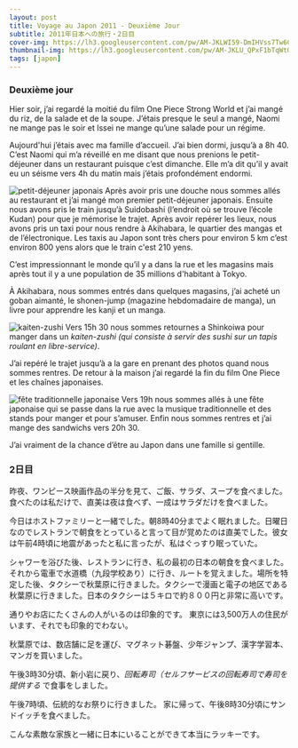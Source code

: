 ```yaml
---
layout: post
title: Voyage au Japon 2011 - Deuxième Jour
subtitle: 2011年日本への旅行・2日目
cover-img: https://lh3.googleusercontent.com/pw/AM-JKLWI59-DmIHVss7Tw6CKxflIzjRA5Hcrju_oFmFhE_XeqrW8P9KpNXm8wcAzJFoE93rb5cV244Wt3pkmY5sLB6nd7p8fpWgBIwYwgUvc1nXpI85wI2a0t7jRJY9fn4iJiYzKRGKGMV9BvhoIRaHZJRZW=w2416-h1358-no?authuser=0
thumbnail-img: https://lh3.googleusercontent.com/pw/AM-JKLU_QPxF1bTqWtO9Zpyk3TQKjZ1Y6Xk5m1Uao7upaL9AsSOu6AblPKB15PYQFkOirsQPtkGSZMhtko5452IhbgqyYSz5Rjy8U82wZTZ5kDA0NCXGeNJn1OjrsGOiesD8zN3ZpynBUG7wFR-jEyl6CQdn=w2416-h1358-no?authuser=0
tags: [japon]
---
```


### Deuxième jour

Hier soir, j’ai regardé la moitié du film One Piece Strong World et j’ai mangé du riz, de la salade et de la soupe. J’étais presque le seul a mangé, Naomi ne mange pas le soir et Issei ne mange qu’une salade pour un régime.

Aujourd'hui j’étais avec ma famille d’accueil. J’ai bien dormi, jusqu’à a 8h 40. C’est Naomi qui m’a réveillé en me disant que nous prenions le petit-déjeuner dans un restaurant puisque c’est dimanche. Elle m’a dit qu’il y avait eu un séisme vers 4h du matin mais j’étais profondément endormi. 

![petit-déjeuner japonais](https://lh3.googleusercontent.com/pw/AM-JKLWbS8gdvWawhOjsBbAAWKbCvSqDDc6htEVKdkDyilB5oiqwr64MnS08aTyDCSXZ9gOMFVWASpOMpappLXQoALOZrhbOkpROUggYhI5aCufK5HW5LqENz8u1hhLBV46fYwt9k3Bcmql8nPfF-cOMWMTp=w2416-h1358-no?authuser=0)
Après avoir pris une douche nous sommes allés au restaurant et j’ai mangé mon premier petit-déjeuner japonais. Ensuite nous avons pris le train jusqu’à Suidobashi (l’endroit où se trouve l’école Kudan) pour que je mémorise le trajet. Après avoir repérer les lieux, nous avons pris un taxi pour nous rendre à Akihabara, le quartier des mangas et de l’électronique. Les taxis au Japon sont très chers pour environ 5 km c’est environ 800 yens alors que le train c'est 210 yens. 

C’est impressionnant le monde qu’il y a dans la rue et les magasins mais après tout il y a une population de 35 millions d'habitant à Tokyo. 

À Akihabara, nous sommes entrés dans quelques magasins, j’ai acheté un goban aimanté, le shonen-jump (magazine hebdomadaire de manga), un livre pour apprendre les kanji et un manga. 

![kaiten-zushi](https://lh3.googleusercontent.com/pw/AM-JKLWltXGntlOoniRbU9urW19Sq7IvWYhR6VACNu_B5k1MNhaa6XBYL4kQjMaiCb-aE_CBnMT_1NHg_XPa3fIsZUtFlfbNbe9FixSUOH7ismcR0Nj3tynjXL1u6-Jz7ANsaSZ7Wc8BSGaMBZ4eMmQqHWY3=w2416-h1358-no?authuser=0)
Vers 15h 30 nous sommes retournes a Shinkoiwa pour manger dans un _kaiten-zushi (qui consiste à servir des sushi sur un tapis roulant en libre-service)_. 

J’ai repéré le trajet jusqu’à a la gare en prenant des photos quand nous sommes rentres. De retour à la maison j’ai regardé la fin du film One Piece et les chaînes japonaises. 

![fête traditionnelle japonaise](https://lh3.googleusercontent.com/pw/AM-JKLVSUzM4Mhw6Kx4tAiiwRy3FAn7NuWjCj6MsfeqHOxF7UtzM5f9iqQPDFnuk3DlXqu5WTY0yoEFudm2L5EVOn0sDl-SjU9rfyEJbf7B7KjMowjHnoaWAXtDf25noR6--Y_qXzIr9W2fqFMHdg8epVieP=w2416-h1358-no?authuser=0)
Vers 19h nous sommes allés à une fête japonaise qui se passe dans la rue avec la musique traditionnelle et des stands pour manger et pour s’amuser. Enfin nous sommes rentres et j’ai mange des sandwichs vers 20h 30. 
 
J’ai vraiment de la chance d’être au Japon dans une famille si gentille. 


### 2日目

昨夜、ワンピース映画作品の半分を見て、ご飯、サラダ、スープを食べました。食べたのは私だけで、直美は夜は食べず、一成はサラダだけを食べました。

今日はホストファミリーと一緒でした。朝8時40分までよく眠れました。日曜日なのでレストランで朝食をとっていると言って目が覚めたのは直美でした。彼女は午前4時頃に地震があったと私に言ったが、私はぐっすり眠っていた。

シャワーを浴びた後、レストランに行き、私の最初の日本の朝食を食べました。それから電車で水道橋（九段学校あり）に行き、ルートを覚えました。場所を特定した後、タクシーで秋葉原に行きました。タクシーで漫画と電子の地区である秋葉原に行きました。日本のタクシーは５キロで約８００円と非常に高いです。

通りやお店にたくさんの人がいるのは印象的です。 東京には3,500万人の住民がいます、それでも印象的でわない。

秋葉原では、数店舗に足を運び、マグネット碁盤、少年ジャンプ、漢字学習本、マンガを買いました。

午後3時30分頃、新小岩に戻り、_回転寿司（セルフサービスの回転寿司で寿司を提供する_ で食事をしました。

午後7時頃、伝統的なお祭りに行きました。 家に帰って、午後8時30分頃にサンドイッチを食べました。
 
こんな素敵な家族と一緒に日本にいることができて本当にラッキーです。